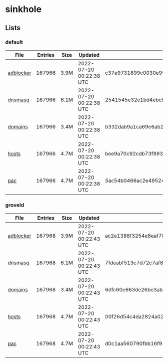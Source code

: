 # sinkhole

## Lists

### default

|File|Entries|Size|Updated|Hash|
|-|-|-|-|-|
|[adblocker](https://raw.githubusercontent.com/groveld/sinkhole/lists/default/adblocker.txt)|167966|3.9M|2022-07-20 00:22:38 UTC|c37e9731899c0030e996ee32bccf74058d0c94f59a6e871c533fdcdbcc5668c4|
|[dnsmasq](https://raw.githubusercontent.com/groveld/sinkhole/lists/default/dnsmasq.txt)|167966|6.1M|2022-07-20 00:22:38 UTC|2541545e32e1bd4ebcb7b807826f6a8727454e87a291eae31333088ea178b140|
|[domains](https://raw.githubusercontent.com/groveld/sinkhole/lists/default/domains.txt)|167966|3.4M|2022-07-20 00:22:38 UTC|b332dab9a1ca69e6ab2733b837f00296f42c31d9078086c1ae4fca0d4456c8ad|
|[hosts](https://raw.githubusercontent.com/groveld/sinkhole/lists/default/hosts.txt)|167966|4.7M|2022-07-20 00:22:38 UTC|bee9a70c92cdb73f893dcafacf08939d61d87bf405abf2c95b63b9a05475baa8|
|[pac](https://raw.githubusercontent.com/groveld/sinkhole/lists/default/pac.txt)|167966|4.7M|2022-07-20 00:22:38 UTC|5ac54b0466ac2e4952440908f92ebf68e92d455ee096a6fb8ae551c229109a60|

### groveld

|File|Entries|Size|Updated|Hash|
|-|-|-|-|-|
|[adblocker](https://raw.githubusercontent.com/groveld/sinkhole/lists/groveld/adblocker.txt)|167968|3.9M|2022-07-20 00:22:43 UTC|ac2e1388f3254e8eaf78fbd7d1a383a3d577008c6facf67a4d8b56e51d1134a3|
|[dnsmasq](https://raw.githubusercontent.com/groveld/sinkhole/lists/groveld/dnsmasq.txt)|167968|6.1M|2022-07-20 00:22:43 UTC|7fdeabf513c7d72c7af85179c655ea4087421d989b3c42d6c9c2b2d27fa99ceb|
|[domains](https://raw.githubusercontent.com/groveld/sinkhole/lists/groveld/domains.txt)|167968|3.4M|2022-07-20 00:22:43 UTC|6dfc60e663de26be3ab8eae5a31dde26f4abaf0abf2ceb77d3c4815a04327d7d|
|[hosts](https://raw.githubusercontent.com/groveld/sinkhole/lists/groveld/hosts.txt)|167968|4.7M|2022-07-20 00:22:43 UTC|00f26d54c4da2824a0226be30f0712b0e0c4ad0122c13349275ea104a3b0b704|
|[pac](https://raw.githubusercontent.com/groveld/sinkhole/lists/groveld/pac.txt)|167968|4.7M|2022-07-20 00:22:43 UTC|d0c1aa560790fbb16f91e319336970a9d416e3d219a7b1378cff6f6c06584602|
